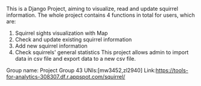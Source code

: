 This is a Django Project, aiming to visualize, read and update squirrel information.
The whole project contains 4 functions in total for users, which are:
1. Squirrel sights visualization with Map
2. Check and update existing squirrel information
3. Add new squirrel information
4. Check squirrels' general statistics
This project allows admin to import data in csv file and export data to a new csv file.

Group name: Project Group 43
UNIs:[mw3452,zl2940]
Link:https://tools-for-analytics-308307.df.r.appspot.com/squirrel/
